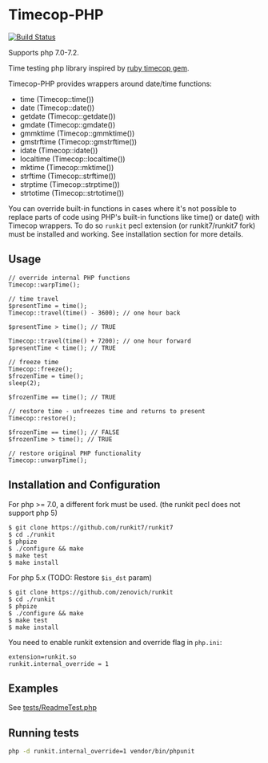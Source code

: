 # Timecop-PHP
[![Build Status](https://travis-ci.org/runkit7/Timecop-PHP.svg?branch=master)](https://travis-ci.org/runkit7/Timecop-PHP)

Supports php 7.0-7.2.

Time testing php library inspired by [ruby timecop gem](https://github.com/travisjeffery/timecop).

Timecop-PHP provides wrappers around date/time functions:

- time (Timecop::time())
- date (Timecop::date())
- getdate (Timecop::getdate())
- gmdate (Timecop::gmdate())
- gmmktime (Timecop::gmmktime())
- gmstrftime (Timecop::gmstrftime())
- idate (Timecop::idate())
- localtime (Timecop::localtime())
- mktime (Timecop::mktime())
- strftime (Timecop::strftime())
- strptime (Timecop::strptime())
- strtotime (Timecop::strtotime())

You can override built-in functions in cases where it's not possible to replace
parts of code using PHP's built-in functions like time() or date() with Timecop wrappers.
To do so `runkit` pecl extension (or runkit7/runkit7 fork) must be installed and working.
See installation section for more details.

## Usage
    // override internal PHP functions
    Timecop::warpTime();

    // time travel
    $presentTime = time();
    Timecop::travel(time() - 3600); // one hour back

    $presentTime > time(); // TRUE

    Timecop::travel(time() + 7200); // one hour forward
    $presentTime < time(); // TRUE

    // freeze time
    Timecop::freeze();
    $frozenTime = time();
    sleep(2);

    $frozenTime == time(); // TRUE

    // restore time - unfreezes time and returns to present
    Timecop::restore();

    $frozenTime == time(); // FALSE
    $frozenTime > time(); // TRUE

    // restore original PHP functionality
    Timecop::unwarpTime();

## Installation and Configuration

For php >= 7.0, a different fork must be used. (the runkit pecl does not support php 5)

    $ git clone https://github.com/runkit7/runkit7
    $ cd ./runkit
    $ phpize
    $ ./configure && make
    $ make test
    $ make install

For php 5.x (TODO: Restore `$is_dst` param)

    $ git clone https://github.com/zenovich/runkit
    $ cd ./runkit
    $ phpize
    $ ./configure && make
    $ make test
    $ make install

You need to enable runkit extension and override flag in `php.ini`:

    extension=runkit.so
    runkit.internal_override = 1

## Examples

See [tests/ReadmeTest.php](tests/ReadmeTest.php)

## Running tests

```sh
php -d runkit.internal_override=1 vendor/bin/phpunit
```
